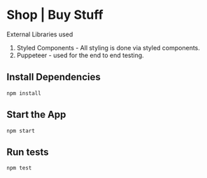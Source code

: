 # Shop | Buy Stuff

External Libraries used

1. Styled Components - All styling is done via styled components.
2. Puppeteer - used for the end to end testing.

## Install Dependencies

`npm install`

## Start the App

`npm start`

## Run tests

`npm test`
